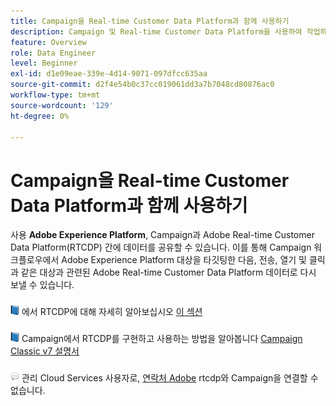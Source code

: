 ```yaml
---
title: Campaign을 Real-time Customer Data Platform과 함께 사용하기
description: Campaign 및 Real-time Customer Data Platform을 사용하여 작업하는 방법 알아보기
feature: Overview
role: Data Engineer
level: Beginner
exl-id: d1e09eae-339e-4d14-9071-097dfcc635aa
source-git-commit: d2f4e54b0c37cc019061dd3a7b7048cd80876ac0
workflow-type: tm+mt
source-wordcount: '129'
ht-degree: 0%

---
```


# Campaign을 Real-time Customer Data Platform과 함께 사용하기

사용 **Adobe Experience Platform**, Campaign과 Adobe Real-time Customer Data Platform(RTCDP) 간에 데이터를 공유할 수 있습니다. 이를 통해 Campaign 워크플로우에서 Adobe Experience Platform 대상을 타깃팅한 다음, 전송, 열기 및 클릭과 같은 대상과 관련된 Adobe Real-time Customer Data Platform 데이터로 다시 보낼 수 있습니다.

![](../assets/do-not-localize/book.png) 에서 RTCDP에 대해 자세히 알아보십시오 [이 섹션](https://experienceleague.adobe.com/docs/experience-platform/rtcdp/overview.html?lang=en)

![](../assets/do-not-localize/book.png) Campaign에서 RTCDP를 구현하고 사용하는 방법을 알아봅니다 [Campaign Classic v7 설명서](https://experienceleague.adobe.com/docs/campaign-classic/using/integrating-with-adobe-experience-cloud/aep-sources-destinations/get-started-sources-destinations.html?lang=en#integrating-with-adobe-experience-cloud)

![](../assets/do-not-localize/speech.png)  관리 Cloud Services 사용자로, [연락처 Adobe](../start/campaign-faq.md#support) rtcdp와 Campaign을 연결할 수 없습니다.
